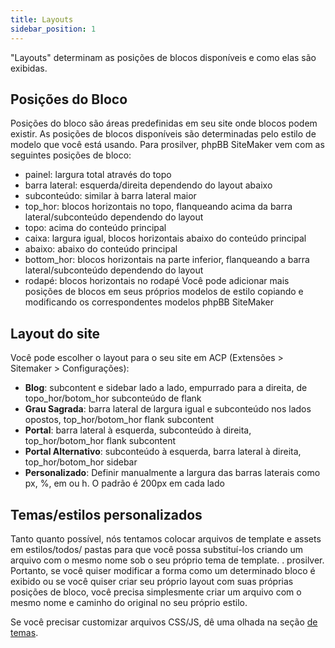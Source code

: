 ```yaml
---
title: Layouts
sidebar_position: 1
---
```


"Layouts" determinam as posições de blocos disponíveis e como elas são exibidas.

## Posições do Bloco
Posições do bloco são áreas predefinidas em seu site onde blocos podem existir. As posições de blocos disponíveis são determinadas pelo estilo de modelo que você está usando. Para prosilver, phpBB SiteMaker vem com as seguintes posições de bloco:
* painel: largura total através do topo
* barra lateral: esquerda/direita dependendo do layout abaixo
* subconteúdo: similar à barra lateral maior
* top_hor: blocos horizontais no topo, flanqueando acima da barra lateral/subconteúdo dependendo do layout
* topo: acima do conteúdo principal
* caixa: largura igual, blocos horizontais abaixo do conteúdo principal
* abaixo: abaixo do conteúdo principal
* bottom_hor: blocos horizontais na parte inferior, flanqueando a barra lateral/subconteúdo dependendo do layout
* rodapé: blocos horizontais no rodapé Você pode adicionar mais posições de blocos em seus próprios modelos de estilo copiando e modificando os correspondentes modelos phpBB SiteMaker

## Layout do site
Você pode escolher o layout para o seu site em ACP (Extensões > Sitemaker > Configurações):
* **Blog**: subcontent e sidebar lado a lado, empurrado para a direita, de topo_hor/botom_hor subconteúdo de flank
* **Grau Sagrada**: barra lateral de largura igual e subconteúdo nos lados opostos, top_hor/botom_hor flank subcontent
* **Portal**: barra lateral à esquerda, subconteúdo à direita, top_hor/botom_hor flank subcontent
* **Portal Alternativo**: subconteúdo à esquerda, barra lateral à direita, top_hor/botom_hor sidebar
* **Personalizado**: Definir manualmente a largura das barras laterais como px, %, em ou h. O padrão é 200px em cada lado

## Temas/estilos personalizados
Tanto quanto possível, nós tentamos colocar arquivos de template e assets em estilos/todos/ pastas para que você possa substituí-los criando um arquivo com o mesmo nome sob o seu próprio tema de template. . prosilver. Portanto, se você quiser modificar a forma como um determinado bloco é exibido ou se você quiser criar seu próprio layout com suas próprias posições de bloco, você precisa simplesmente criar um arquivo com o mesmo nome e caminho do original no seu próprio estilo.

Se você precisar customizar arquivos CSS/JS, dê uma olhada na seção [de temas](/docs/dev/theming).